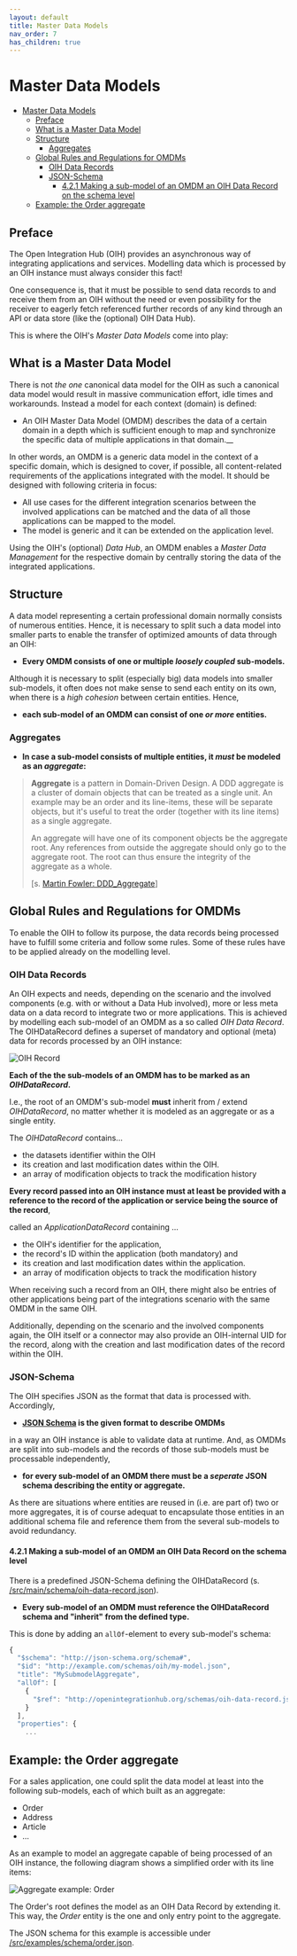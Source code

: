 ```yaml
---
layout: default
title: Master Data Models
nav_order: 7
has_children: true
---
```


# Master Data Models

<!-- TOC depthFrom:1 depthTo:6 withLinks:1 updateOnSave:1 orderedList:0 -->

- [Master Data Models](#master-data-models)
  - [Preface](#preface)
  - [What is a Master Data Model](#what-is-a-master-data-model)
  - [Structure](#structure)
    - [Aggregates](#aggregates)
  - [Global Rules and Regulations for OMDMs](#global-rules-and-regulations-for-omdms)
    - [OIH Data Records](#oih-data-records)
    - [JSON-Schema](#json-schema)
      - [4.2.1 Making a sub-model of an OMDM an OIH Data Record on the schema level](#421-making-a-sub-model-of-an-omdm-an-oih-data-record-on-the-schema-level)
  - [Example: the Order aggregate](#example-the-order-aggregate)

<!-- /TOC -->

## Preface

The Open Integration Hub (OIH) provides an asynchronous way of integrating applications and services. Modelling data which is processed by an OIH instance must always consider this fact!

One consequence is, that it must be possible to send data records to and receive them from an OIH without the need or even possibility for the receiver to eagerly fetch referenced further records of any kind through an API or data store (like the (optional) OIH Data Hub).

This is where the OIH's _Master Data Models_ come into play:

## What is a Master Data Model

There is not _the one_ canonical data model for the OIH as such a canonical data model would result in massive communication effort, idle times and workarounds. Instead a model for each context (domain) is defined:

- An OIH Master Data Model (OMDM) describes the data of a certain domain in a depth which is sufficient enough to map and synchronize the specific data of multiple applications in that domain.__

In other words, an OMDM is a generic data model in the context of a specific domain, which is designed to cover, if possible, all content-related requirements of the applications integrated with the model. It should be designed with following criteria in focus:

- All use cases for the different integration scenarios between the involved applications can be matched and the data of all those applications can be mapped to the model.
- The model is generic and it can be extended on the application level.

Using the OIH's (optional) _Data Hub_, an OMDM enables a _Master Data Management_ for the respective domain by centrally storing the data of the integrated applications.

## Structure

A data model representing a certain professional domain normally consists of numerous entities. Hence, it is necessary to split such a data model into smaller parts to enable the transfer of optimized amounts of data through an OIH:

- __Every OMDM consists of one or multiple _loosely coupled_ sub-models.__

Although it is necessary to split (especially big) data models into smaller sub-models, it often does not make sense to send each entity on its own, when there is a _high cohesion_ between certain entities. Hence,

- __each sub-model of an OMDM can consist of one _or more_ entities.__

### Aggregates

- __In case a sub-model consists of multiple entities, it *must* be modeled as an _aggregate_:__

> __Aggregate__ is a pattern in Domain-Driven Design. A DDD aggregate is a cluster of domain objects that can be treated as a single unit. An example may be an order and its line-items, these will be separate objects, but it's useful to treat the order (together with its line items) as a single aggregate.
>
> An aggregate will have one of its component objects be the aggregate root. Any references from outside the aggregate should only go to the aggregate root. The root can thus ensure the integrity of the aggregate as a whole.
>
> [s. [Martin Fowler: DDD_Aggregate](https://martinfowler.com/bliki/DDD_Aggregate.html)]

## Global Rules and Regulations for OMDMs

To enable the OIH to follow its purpose, the data records being processed have to fulfill some criteria and follow some rules. Some of these rules have to be applied already on the modelling level.

### OIH Data Records

An OIH expects and needs, depending on the scenario and the involved components (e.g. with or without a Data Hub involved), more or less meta data on a data record to integrate two or more applications. This is achieved by modelling each sub-model of an OMDM as a so called _OIH Data Record_. The OIHDataRecord defines a superset of mandatory and optional (meta) data for records processed by an OIH instance:

![OIH Record](Assets/OIHDataRecord.svg)

__Each of the the sub-models of an OMDM has to be marked as an *OIHDataRecord*.__

I.e., the root of an OMDM's sub-model **must** inherit from / extend _OIHDataRecord_, no matter whether it is modeled as an
aggregate or as a single entity.

The *OIHDataRecord* contains...

- the datasets identifier within the OIH
- its creation and last modification dates within the OIH.
- an array of modification objects to track the modification history

__Every record passed into an OIH instance must at least be provided with a reference to the record of the application or service being the source of the record__,

called an _ApplicationDataRecord_ containing ...

- the OIH's identifier for the application,
- the record's ID within the application (both mandatory) and
- its creation and last modification dates within the application.
- an array of modification objects to track the modification history

When receiving such a record from an OIH, there might also be entries of other applications being part of the integrations scenario with the same OMDM in the same OIH.

Additionally, depending on the scenario and the involved components again, the OIH itself or a connector may also provide an OIH-internal UID for the record, along with the creation and last modification dates of the record within the OIH.

### JSON-Schema

The OIH specifies JSON as the format that data is processed with. Accordingly,

- __[JSON Schema](http://json-schema.org) is the given format to describe OMDMs__

in a way an OIH instance is able to validate data at runtime. And, as OMDMs are split into sub-models and the records of those sub-models must be processable independently,

- __for every sub-model of an OMDM there must be a _seperate_ JSON schema describing the entity or aggregate.__

As there are situations where entities are reused in (i.e. are part of) two or more aggregates, it is of course adequat to encapsulate those entities in an additional schema file and reference them from the several sub-models to avoid redundancy.

#### 4.2.1 Making a sub-model of an OMDM an OIH Data Record on the schema level

There is a predefined JSON-Schema defining the OIHDataRecord (s. [/src/main/schema/oih-data-record.json](../src/main/schema/oih-data-record.json)).

- __Every sub-model of an OMDM must reference the OIHDataRecord schema and "inherit" from the defined type.__

This is done by adding an `allOf`-element to every sub-model's schema:

```javascript
{
  "$schema": "http://json-schema.org/schema#",
  "$id": "http://example.com/schemas/oih/my-model.json",
  "title": "MySubmodelAggregate",
  "allOf": [
    {
      "$ref": "http://openintegrationhub.org/schemas/oih-data-record.json"
    }
  ],
  "properties": {
    ...
```

## Example: the Order aggregate

For a sales application, one could split the data model at least into the following sub-models, each of which built as an aggregate:

- Order
- Address
- Article
- ...

As an example to model an aggregate capable of being processed of an OIH instance, the following diagram shows a simplified order with its line items:

![Aggregate example: Order](Assets/DataRecordOrderExample.svg)

The Order's root defines the model as an OIH Data Record by extending it. This way, the _Order_ entity is the one and only entry point to the aggregate.

The JSON schema for this example is accessible under [/src/examples/schema/order.json](../src/examples/schema/order.json).

